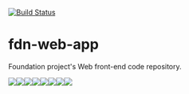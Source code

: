 [![Build Status](https://dev.azure.com/Apptelier/Foundation/_apis/build/status/Foundation%20Web%20app-CI?branchName=master)](https://dev.azure.com/Apptelier/Foundation/_build/latest?definitionId=7&branchName=master)

# fdn-web-app

Foundation project's Web front-end code repository.

[![](https://sourcerer.io/fame/lesair/apptelier/fdn-web-app/images/0)](https://sourcerer.io/fame/lesair/apptelier/fdn-web-app/links/0)[![](https://sourcerer.io/fame/lesair/apptelier/fdn-web-app/images/1)](https://sourcerer.io/fame/lesair/apptelier/fdn-web-app/links/1)[![](https://sourcerer.io/fame/lesair/apptelier/fdn-web-app/images/2)](https://sourcerer.io/fame/lesair/apptelier/fdn-web-app/links/2)[![](https://sourcerer.io/fame/lesair/apptelier/fdn-web-app/images/3)](https://sourcerer.io/fame/lesair/apptelier/fdn-web-app/links/3)[![](https://sourcerer.io/fame/lesair/apptelier/fdn-web-app/images/4)](https://sourcerer.io/fame/lesair/apptelier/fdn-web-app/links/4)[![](https://sourcerer.io/fame/lesair/apptelier/fdn-web-app/images/5)](https://sourcerer.io/fame/lesair/apptelier/fdn-web-app/links/5)[![](https://sourcerer.io/fame/lesair/apptelier/fdn-web-app/images/6)](https://sourcerer.io/fame/lesair/apptelier/fdn-web-app/links/6)[![](https://sourcerer.io/fame/lesair/apptelier/fdn-web-app/images/7)](https://sourcerer.io/fame/lesair/apptelier/fdn-web-app/links/7)

